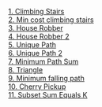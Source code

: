 [1. Climbing Stairs](https://leetcode.com/problems/climbing-stairs/discuss/2473516/From-recursion-to-space-optimized-DP-with-gradual-changes-for-better-understanding)  
[2. Min cost climbing stairs](https://leetcode.com/problems/min-cost-climbing-stairs/discuss/2473893/from-recursion-to-memoized-with-gradual-changes-for-better-understanding)  
[3. House Robber](https://leetcode.com/problems/house-robber/discuss/2476337/From-recursion-to-space-optimized-DP-with-gradual-changes-for-better-understanding)  
[4. House Robber 2](https://leetcode.com/problems/house-robber-ii/discuss/2476573/Zero-extra-code-in-House-Robber)  
[5. Unique Path](https://leetcode.com/problems/unique-paths/discuss/2478400/from-recursion-to-space-optimized-dp-with-gradual-changes-for-better-understanding)  
[6. Unique Path 2](https://leetcode.com/problems/unique-paths-ii/discuss/2482569/from-recursion-to-space-optimized-dp-with-gradual-changes-for-better-understanding)  
[7. Minimum Path Sum](https://leetcode.com/problems/minimum-path-sum/discuss/2482913/From-recursion-to-space-optimized-DP-with-gradual-changes-for-better-understanding)  
[8. Triangle](https://leetcode.com/problems/triangle/discuss/2483471/From-recursion-to-space-optimized-DP-with-gradual-changes-for-better-understanding)  
[9. Minimum falling path](https://leetcode.com/problems/minimum-falling-path-sum/discuss/2484727/From-recursion-to-space-optimized-DP-with-gradual-changes-for-better-understanding)  
[10. Cherry Pickup](https://leetcode.com/problems/cherry-pickup/discuss/2489246/4D-greater-3D.-From-recursion-to-memoization-with-gradual-changes-for-better-understanding)  
[11. Subset Sum Equals K](https://github.com/glacias07/Leetcode-Solutions/blob/main/Non_leetcode_questions/Subset_Sum.md)  
[]()
[]()
